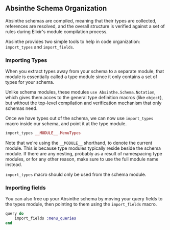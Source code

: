 ## Absinthe Schema Organization

Absinthe schemas are compiled, meaning that their types are collected, references are resolved, and the overall structure is verified against a set of rules during Elixir's module compilation process.

Absinthe provides two simple tools to help in code organization: `import_types` and `import_fields`.

### Importing Types

When you extract types away from your schema to a separate module, that module is essentially called a type module since it only contains a set of types for your schema.

Unlike schema modules, these modules `use Absinthe.Schema.Notation`, which gives them acces to the general type definition macros (like `object`), but without the top-level compilation and verification mechanism that only schemas need.

Once we have types out of the schema, we can now use `import_types` macro inside our schema, and point it at the type module.

```Elixir
import_types __MODULE__.MenuTypes
```

Note that we're using the `__MODULE__` shorthand, to denote the current module. This is because type modules typically reside beside the schema module. If there are any nesting, probably as a result of namespacing type modules, or for any other reason, make sure to use the full module name instead.

`import_types` macro should only be used from the schema module.

### Importing fields

You can also free up your Absinthe schema by moving your query fields to the types module, then pointing to them using the `import_fields` macro.

```Elixir
query do
    import_fields :menu_queries
end
```
